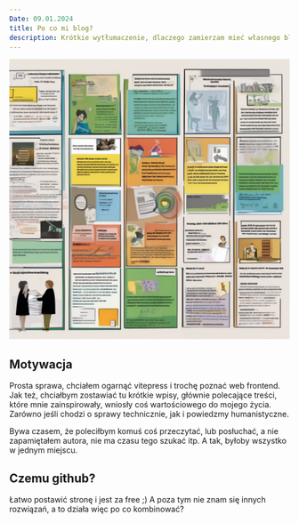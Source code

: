 ```yaml
---
Date: 09.01.2024
title: Po co mi blog?
description: Krótkie wytłumaczenie, dlaczego zamierzam mieć własnego bloga na github
---
```


![Blog illustration](images/blogIllustrationAI.png)

## Motywacja

Prosta sprawa, chciałem ogarnąć vitepress i trochę poznać web frontend. 
Jak też, chciałbym zostawiać tu krótkie wpisy, głównie polecające treści, które mnie zainspirowały, wniosły coś wartościowego do mojego życia. 
Zarówno jeśli chodzi o sprawy technicznie, jak i powiedzmy humanistyczne.

Bywa czasem, że poleciłbym komuś coś przeczytać, lub posłuchać, a nie zapamiętałem autora, nie ma czasu tego szukać itp.
A tak, byłoby wszystko w jednym miejscu.

## Czemu github?

Łatwo postawić stronę i jest za free ;)
A poza tym nie znam się innych rozwiązań, a to działa więc po co kombinować?
